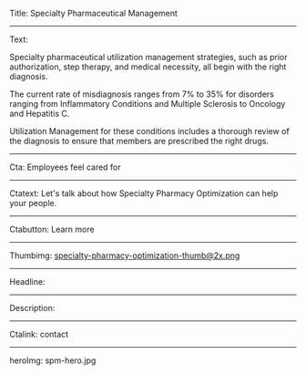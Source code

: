 Title: Specialty Pharmaceutical Management

----

Text:

Specialty pharmaceutical utilization management strategies, such as prior authorization, step therapy, and medical necessity, all begin with the right diagnosis.

The current rate of misdiagnosis ranges from 7% to 35% for disorders ranging from  Inflammatory Conditions and Multiple Sclerosis to Oncology and Hepatitis C.

Utilization Management for these conditions includes a thorough review of the diagnosis to ensure that members are prescribed the right drugs.

----

Cta: Employees feel cared for

----

Ctatext: Let's talk about how Specialty Pharmacy Optimization can help your people.

----

Ctabutton: Learn more

----

Thumbimg: specialty-pharmacy-optimization-thumb@2x.png

----

Headline:

----

Description:

----

Ctalink: contact

----

heroImg: spm-hero.jpg

